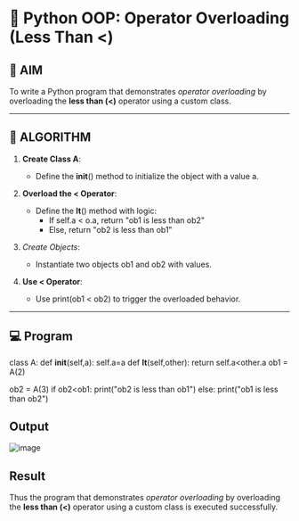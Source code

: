 
# 🐍 Python OOP: Operator Overloading (Less Than <)

## 🎯 AIM

To write a Python program that demonstrates *operator overloading* by overloading the **less than (<)** operator using a custom class.

---

## 🧠 ALGORITHM

1. **Create Class A**:
   - Define the __init__() method to initialize the object with a value a.

2. **Overload the < Operator**:
   - Define the __lt__() method with logic:
     - If self.a < o.a, return "ob1 is less than ob2"
     - Else, return "ob2 is less than ob1"

3. *Create Objects*:
   - Instantiate two objects ob1 and ob2 with values.

4. **Use < Operator**:
   - Use print(ob1 < ob2) to trigger the overloaded behavior.

---

## 💻 Program


class A:
    def __init__(self,a):
        self.a=a
    def __lt__(self,other):
        return self.a<other.a
ob1 = A(2)

ob2 = A(3)
if ob2<ob1:
    print("ob2 is less than ob1")
else:
    print("ob1 is less than ob2")


## Output

![image](https://github.com/user-attachments/assets/4dc4071c-205c-4919-bde1-f1a101e36c02)

## Result

Thus the program that demonstrates *operator overloading* by overloading the **less than (<)** operator using a custom class is executed successfully.
